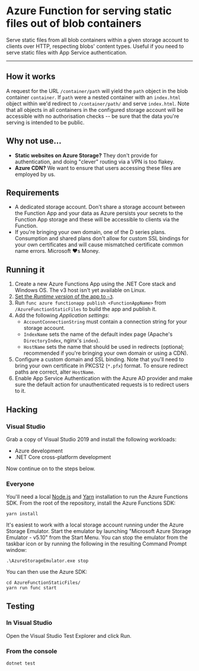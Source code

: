 # Azure Function for serving static files out of blob containers

Serve static files from all blob containers within a given storage account to clients over HTTP, respecting blobs' content types. Useful if you need to serve static files with App Service authentication.

---

## How it works

A request for the URL `/container/path` will yield the `path` object in the blob container `container`. If `path` were a nested container with an `index.html` object within we'd redirect to `/container/path/` and serve `index.html`. Note that all objects in all containers in the configured storage account will be accessible with no authorisation checks -- be sure that the data you're serving is intended to be public.

## Why not use...

* **Static websites on Azure Storage?** They don't provide for authentication, and doing "clever" routing via a VPN is too flakey.
* **Azure CDN?** We want to ensure that users accessing these files are employed by us.

## Requirements

* A dedicated storage account. Don't share a storage account between the Function App and your data as Azure persists your secrets to the Function App storage and these will be accessible to clients via the Function.
* If you're bringing your own domain, one of the D series plans. Consumption and shared plans don't allow for custom SSL bindings for your own certificates and will cause mismatched certificate common name errors. Microsoft ♥s Money.

## Running it

1. Create a new Azure Functions App using the .NET Core stack and Windows OS. The v3 host isn't yet available on Linux.
2. [Set the _Runtime version_ of the app to `~3`](https://docs.microsoft.com/en-us/azure/azure-functions/set-runtime-version).
3. Run `func azure functionapp publish <FunctionAppName>` from `/AzureFunctionStaticFiles` to build the app and publish it.
4. Add the following _Application settings_:
    * `AccountConnectionString` must contain a connection string for your storage account.
    * `IndexName` sets the name of the default index page (Apache's `DirectoryIndex`, nginx's `index`).
    * `HostName` sets the name that should be used in redirects  (optional; recommended if you're bringing your own domain or using a CDN).
5. Configure a custom domain and SSL binding. Note that you'll need to bring your own certificate in PKCS12 (`*.pfx`) format. To ensure redirect paths are correct, alter `HostName`.
6. Enable App Service Authentication with the Azure AD provider and make sure the default action for unauthenticated requests is to redirect users to it.

## Hacking

### Visual Studio

Grab a copy of Visual Studio 2019 and install the following workloads:

* Azure development
* .NET Core cross-platform development

Now continue on to the steps below.

### Everyone

You'll need a local [Node.js](https://nodejs.org/) and [Yarn](https://yarnpkg.com/) installation to run the Azure Functions SDK. From the root of the repository, install the Azure Functions SDK:

```console
yarn install
```

It's easiest to work with a local storage account running under the Azure Storage Emulator. Start the emulator by launching "Microsoft Azure Storage Emulator - v5.10" from the Start Menu. You can stop the emulator from the taskbar icon or by running the following in the resulting Command Prompt window:

```console
.\AzureStorageEmulator.exe stop
```

You can then use the Azure SDK:

```console
cd AzureFunctionStaticFiles/
yarn run func start
```

## Testing

### In Visual Studio

Open the Visual Studio Test Explorer and click Run.

### From the console

```console
dotnet test
```
